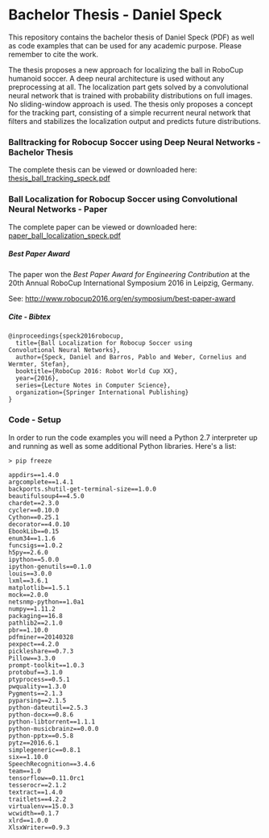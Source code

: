 # Bachelor Thesis - Daniel Speck

This repository contains the bachelor thesis of Daniel Speck (PDF)
as well as code examples that can be used for any academic purpose.
Please remember to cite the work.

The thesis proposes a new approach for localizing the ball in
RoboCup humanoid soccer. A deep neural architecture is used without
any preprocessing at all. The localization part gets solved by a
convolutional neural network that is trained with probability
distributions on full images. No sliding-window approach is used.
The thesis only proposes a concept for the tracking part, consisting of
a simple recurrent neural network that filters and stabilizes the
localization output and predicts future distributions.


### Balltracking for Robocup Soccer using Deep Neural Networks - Bachelor Thesis

The complete thesis can be viewed or downloaded here:
[thesis_ball_tracking_speck.pdf](https://gogs.mafiasi.de/12speck/BachelorThesis/src/master/thesis_ball_tracking_speck.pdf)




### Ball Localization for Robocup Soccer using Convolutional Neural Networks - Paper

The complete paper can be viewed or downloaded here:
[paper_ball_localization_speck.pdf](https://gogs.mafiasi.de/12speck/BachelorThesis/src/master/paper_ball_localization_speck.pdf)

##### Best Paper Award

The paper won the _Best Paper Award for Engineering Contribution_
at the 20th Annual RoboCup International Symposium 2016 in Leipzig, Germany.

See: http://www.robocup2016.org/en/symposium/best-paper-award

##### Cite - Bibtex

```
@inproceedings{speck2016robocup,
  title={Ball Localization for Robocup Soccer using
Convolutional Neural Networks},
  author={Speck, Daniel and Barros, Pablo and Weber, Cornelius and Wermter, Stefan},
  booktitle={RoboCup 2016: Robot World Cup XX},
  year={2016},
  series={Lecture Notes in Computer Science},
  organization={Springer International Publishing}
}
```

### Code - Setup

In order to run the code examples you will need a Python 2.7 interpreter
up and running as well as some additional Python libraries. Here's a list:

```
> pip freeze

appdirs==1.4.0
argcomplete==1.4.1
backports.shutil-get-terminal-size==1.0.0
beautifulsoup4==4.5.0
chardet==2.3.0
cycler==0.10.0
Cython==0.25.1
decorator==4.0.10
EbookLib==0.15
enum34==1.1.6
funcsigs==1.0.2
h5py==2.6.0
ipython==5.0.0
ipython-genutils==0.1.0
louis==3.0.0
lxml==3.6.1
matplotlib==1.5.1
mock==2.0.0
netsnmp-python==1.0a1
numpy==1.11.2
packaging==16.8
pathlib2==2.1.0
pbr==1.10.0
pdfminer==20140328
pexpect==4.2.0
pickleshare==0.7.3
Pillow==3.3.0
prompt-toolkit==1.0.3
protobuf==3.1.0
ptyprocess==0.5.1
pwquality==1.3.0
Pygments==2.1.3
pyparsing==2.1.5
python-dateutil==2.5.3
python-docx==0.8.6
python-libtorrent==1.1.1
python-musicbrainz==0.0.0
python-pptx==0.5.8
pytz==2016.6.1
simplegeneric==0.8.1
six==1.10.0
SpeechRecognition==3.4.6
team==1.0
tensorflow==0.11.0rc1
tesserocr==2.1.2
textract==1.4.0
traitlets==4.2.2
virtualenv==15.0.3
wcwidth==0.1.7
xlrd==1.0.0
XlsxWriter==0.9.3
```